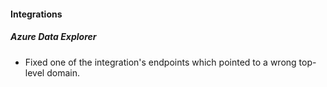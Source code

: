 
#### Integrations

##### Azure Data Explorer

- Fixed one of the integration's endpoints which pointed to a wrong top-level domain.
